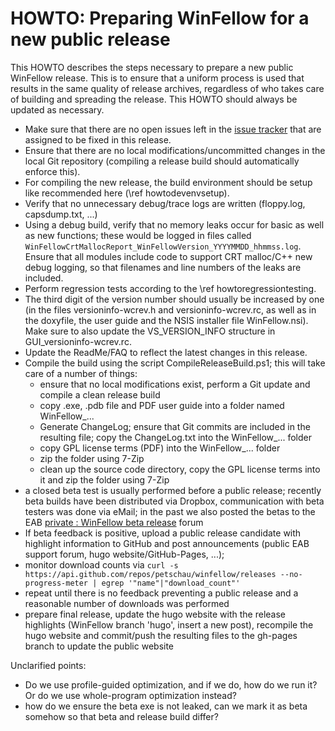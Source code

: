 HOWTO: Preparing WinFellow for a new public release
===================================================

This HOWTO describes the steps necessary to prepare a new public WinFellow release. This is to ensure that a uniform process is used that results in the same quality of release archives, regardless of who takes care of building and spreading the release. This HOWTO should always be updated as necessary.

* Make sure that there are no open issues left in the [issue tracker](https://github.com/petschau/WinFellow/issues) that are assigned to be fixed in this release.
* Ensure that there are no local modifications/uncommitted changes in the local Git repository (compiling a release build should automatically enforce this).
* For compiling the new release, the build environment should be setup like recommended here (\ref howtodevenvsetup).
* Verify that no unnecessary debug/trace logs are written (floppy.log, capsdump.txt, ...)
* Using a debug build, verify that no memory leaks occur for basic as well as new functions; these would be logged in files called `WinFellowCrtMallocReport_WinFellowVersion_YYYYMMDD_hhmmss.log`. Ensure that all modules include code to support CRT malloc/C++ new debug logging, so that filenames and line numbers of the leaks are included.
* Perform regression tests according to the \ref howtoregressiontesting.
* The third digit of the version number should usually be increased by one (in the files versioninfo-wcrev.h and versioninfo-wcrev.rc, as well as in the doxyfile, the user guide and the NSIS installer file WinFellow.nsi). Make sure to also update the VS_VERSION_INFO structure in GUI_versioninfo-wcrev.rc.
* Update the ReadMe/FAQ to reflect the latest changes in this release.
* Compile the build using the script CompileReleaseBuild.ps1; this will take care of a number of things:
  - ensure that no local modifications exist, perform a Git update and compile a clean release build
  - copy .exe, .pdb file and PDF user guide into a folder named WinFellow_...
  - Generate ChangeLog; ensure that Git commits are included in the resulting file; copy the ChangeLog.txt into the WinFellow_... folder
  - copy GPL license terms (PDF) into the WinFellow_... folder
  - zip the folder using 7-Zip
  - clean up the source code directory, copy the GPL license terms into it and zip the folder using 7-Zip
* a closed beta test is usually performed before a public release; recently beta builds have been distributed via Dropbox, communication with beta testers was done via eMail; in the past we also posted the betas to the EAB [private : WinFellow beta release](http://eab.abime.net/forumdisplay.php?f=60) forum
* If beta feedback is positive, upload a public release candidate with highlight information to GitHub and post announcements (public EAB support forum, hugo website/GitHub-Pages, ...);
* monitor download counts via
  `curl -s https://api.github.com/repos/petschau/winfellow/releases --no-progress-meter | egrep '"name"|"download_count"'`
*  repeat until there is no feedback preventing a public release and a reasonable number of downloads was performed
* prepare final release, update the hugo website with the release highlights (WinFellow branch 'hugo', insert a new post), recompile the hugo website and commit/push the resulting files to the gh-pages branch to update the public website

Unclarified points:
* Do we use profile-guided optimization, and if we do, how do we run it? Or do we use whole-program optimization instead?
* how do we ensure the beta exe is not leaked, can we mark it as beta somehow so that beta and release build differ?